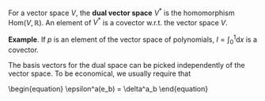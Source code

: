 For a vector space $V$, the **dual vector space** $V^\ast$ is the homomorphism $\mathrm{Hom}(V, \mathbb{R})$. An element of $V^\ast$ is a covector w.r.t. the vector space $V$.

**Example**. If $p$ is an element of the vector space of polynomials, $I = \int_0^1 \mathrm{d}x$ is a covector.

The basis vectors for the dual space can be picked independently of the vector space. To be economical, we usually require that

\begin{equation}
\epsilon^a(e_b) = \delta^a_b
\end{equation}